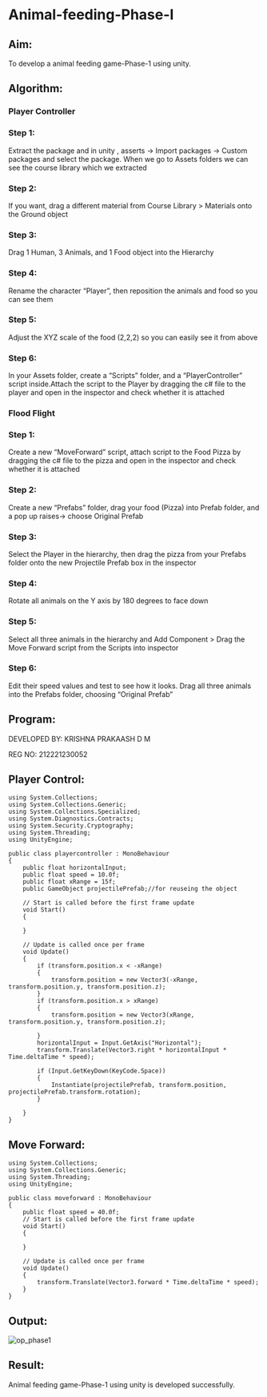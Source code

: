 # Animal-feeding-Phase-I

## Aim: 
To develop a animal feeding game-Phase-1 using unity.
## Algorithm:

### Player Controller
### Step 1: 
Extract the package and in unity , asserts -> Import packages -> Custom packages and select the package. When we go to Assets folders we can see the course library which we extracted
### Step 2: 
If you want, drag a different material from Course Library > Materials onto the Ground object
### Step 3:
Drag 1 Human, 3 Animals, and 1 Food object into the Hierarchy
### Step 4:
Rename the character “Player”, then reposition the animals and food so you can see them
### Step 5:
Adjust the XYZ scale of the food (2,2,2) so you can easily see it from above
### Step 6:
In your Assets folder, create a “Scripts” folder, and a “PlayerController” script inside.Attach the script to the Player by dragging the c# file to the player and open in the inspector and check whether it is attached

### Flood Flight
### Step 1:
Create a new “MoveForward” script, attach script to the Food Pizza by dragging the c# file to the pizza and open in the inspector and check whether it is attached
### Step 2: 
Create a new “Prefabs” folder, drag your food (Pizza) into Prefab folder, and a pop up raises-> choose Original Prefab
### Step 3: 
Select the Player in the hierarchy, then drag the pizza from your Prefabs folder onto the new Projectile Prefab box in the inspector
### Step 4:
Rotate all animals on the Y axis by 180 degrees to face down
### Step 5: 
Select all three animals in the hierarchy and Add Component > Drag the Move Forward script from the Scripts into inspector
### Step 6: 
Edit their speed values and test to see how it looks. Drag all three animals into the Prefabs folder, choosing “Original Prefab”

## Program:
DEVELOPED BY: KRISHNA PRAKAASH D M

REG NO: 212221230052

## Player Control:
```
using System.Collections;
using System.Collections.Generic;
using System.Collections.Specialized;
using System.Diagnostics.Contracts;
using System.Security.Cryptography;
using System.Threading;
using UnityEngine;

public class playercontroller : MonoBehaviour
{
    public float horizontalInput;
    public float speed = 10.0f;
    public float xRange = 15f;
    public GameObject projectilePrefab;//for reuseing the object

    // Start is called before the first frame update
    void Start()
    {

    }

    // Update is called once per frame
    void Update()
    {
        if (transform.position.x < -xRange)
        {
            transform.position = new Vector3(-xRange, transform.position.y, transform.position.z);
        }
        if (transform.position.x > xRange)
        {
            transform.position = new Vector3(xRange, transform.position.y, transform.position.z);

        }
        horizontalInput = Input.GetAxis("Horizontal");
        transform.Translate(Vector3.right * horizontalInput * Time.deltaTime * speed);

        if (Input.GetKeyDown(KeyCode.Space))
        {
            Instantiate(projectilePrefab, transform.position, projectilePrefab.transform.rotation);
        }

    }
}
```
## Move Forward:
```
using System.Collections;
using System.Collections.Generic;
using System.Threading;
using UnityEngine;

public class moveforward : MonoBehaviour
{
    public float speed = 40.0f;
    // Start is called before the first frame update
    void Start()
    {

    }

    // Update is called once per frame
    void Update()
    {
        transform.Translate(Vector3.forward * Time.deltaTime * speed);
    }
}
```
## Output:
![op_phase1](https://github.com/Krishna-Prakaash/Animal-feeding-Phase-I/assets/93427144/01ffa6f6-3f66-4f0c-87a8-abe12056ec1a)


## Result:
Animal feeding game-Phase-1 using unity is developed successfully.
